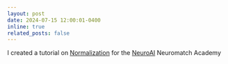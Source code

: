 ```yaml
---
layout: post
date: 2024-07-15 12:00:01-0400
inline: true
related_posts: false
---
```


I created a tutorial on [Normalization](https://neuroai.neuromatch.io/tutorials/W1D5_Microcircuits/student/W1D5_Tutorial2.html) for the [NeuroAI](https://neuroai.neuromatch.io/tutorials/intro.html) Neuromatch Academy